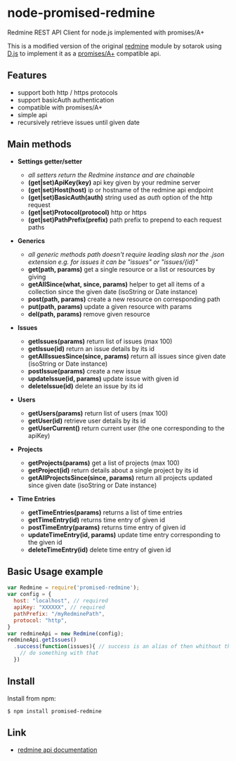 node-promised-redmine
===============

Redmine REST API Client for node.js implemented with promises/A+

This is a modified version of the original [redmine](https://github.com/sotarok/node-redmine) module by sotarok  using [D.js](https://github.com/malko/D.js) to implement it as a [promises/A+](http://promises-aplus.github.io/promises-spec/) compatible api.


Features
---------
* support both http / https protocols
* support basicAuth authentication
* compatible with promises/A+
* simple api
* recursively retrieve issues until given date

Main methods
------------
- **Settings getter/setter**
  - _all setters return the Redmine instance and are chainable_
  - **(get|set)ApiKey(key)** api key given by your redmine server
  - **(get|set)Host(host)** ip or hostname of the redmine api endpoint
  - **(get|set)BasicAuth(auth)** string used as *auth* option of the http request
  - **(get|set)Protocol(protocol)** http or https
  - **(get|set)PathPrefix(prefix)** path prefix to prepend to each request paths


- **Generics**
  - _all generic methods path doesn't require leading slash nor the .json extension e.g. for issues it can be "issues" or "issues/{id}"_
  - **get(path, params)** get a single resource or a list or resources by giving
  - **getAllSince(what, since, params)** helper to get all items of a collection since the given date (isoString or Date instance)
  - **post(path, params)** create a new resource on corresponding path
  -  **put(path, params)** update a given resource with params
  -  **del(path, params)** remove given resource


- **Issues**
  - **getIssues(params)** return list of issues (max 100)
  - **getIssue(id)** return an issue details by its id
  - **getAllIssuesSince(since, params)** return all issues since given date (isoString or Date instance)
  - **postIssue(params)** create a new issue
  - **updateIssue(id, params)** update issue with given id
  - **deleteIssue(id)** delete an issue by its id
- **Users**
  - **getUsers(params)** return list of users (max 100)
  - **getUser(id)** retrieve user details by its id
  - **getUserCurrent()** return current user (the one corresponding to the apiKey)
- **Projects**
  - **getProjects(params)** get a list of projects (max 100)
  - **getProject(id)** return details about a single project by its id
  - **getAllProjectsSince(since, params)** return all projects updated since given date (isoString or Date instance)
- **Time Entries**
  - **getTimeEntries(params)** returns a list of time entries
  - **getTimeEntry(id)** returns time entry of given id
  - **postTimeEntry(params)** returns time entry of given id
  - **updateTimeEntry(id, params)** update time entry corresponding to the given id
  - **deleteTimeEntry(id)** delete time entry of given id


Basic Usage example
-------------------
```javascript
var Redmine = require('promised-redmine');
var config = {
  host: "localhost", // required
  apiKey: "XXXXXX", // required
  pathPrefix: "/myRedminePath",
  protocol: "http",
}
var redmineApi = new Redmine(config);
redmineApi.getIssues()
  .success(function(issues){ // success is an alias of then whithout the promise rejection management in D.js the underlying promise library
    // do something with that
  })
```

Install
---------

Install from npm:

    $ npm install promised-redmine


Link
------

* [redmine api documentation](http://www.redmine.org/projects/redmine/wiki/Rest_api)
